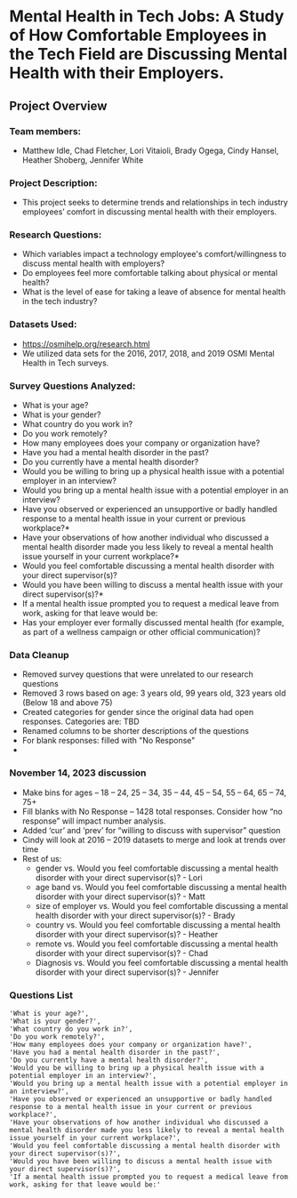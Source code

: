 #  Mental Health in Tech Jobs: A Study of How Comfortable Employees in the Tech Field are Discussing Mental Health with their Employers.
## Project Overview
### Team members: 
- Matthew Idle, Chad Fletcher, Lori Vitaioli, Brady Ogega, Cindy Hansel, Heather Shoberg, Jennifer White
### Project Description: 
- This project seeks to determine trends and relationships in tech industry employees’ comfort in discussing mental health with their employers.
### Research Questions:
- Which variables impact a technology employee's comfort/willingness to discuss mental health with employers?
- Do employees feel more comfortable talking about physical or mental health?
- What is the level of ease for taking a leave of absence for mental health in the tech industry?
### Datasets Used: 
- https://osmihelp.org/research.html
- We utilized data sets for the 2016, 2017, 2018, and 2019 OSMI Mental Health in Tech surveys.
### Survey Questions Analyzed:
- What is your age?
- What is your gender?
- What country do you work in?
- Do you work remotely?
- How many employees does your company or organization have?
- Have you had a mental health disorder in the past?
- Do you currently have a mental health disorder?
- Would you be willing to bring up a physical health issue with a potential employer in an interview?
- Would you bring up a mental health issue with a potential employer in an interview?
- Have you observed or experienced an unsupportive or badly handled response to a mental health issue in your current or previous workplace?*
- Have your observations of how another individual who discussed a mental health disorder made you less likely to reveal a mental health issue yourself in your current workplace?*
- Would you feel comfortable discussing a mental health disorder with your direct supervisor(s)?
- Would you have been willing to discuss a mental health issue with your direct supervisor(s)?*
- If a mental health issue prompted you to request a medical leave from work, asking for that leave would be:
- Has your employer ever formally discussed mental health (for example, as part of a wellness campaign or other official communication)?
### Data Cleanup
- Removed survey questions that were unrelated to our research questions
- Removed 3 rows based on age: 3 years old, 99 years old, 323 years old (Below 18 and above 75)
- Created categories for gender since the original data had open responses. Categories are: TBD
- Renamed columns to be shorter descriptions of the questions
- For blank responses: filled with "No Response"
- 
### November 14, 2023 discussion
  -	Make bins for ages – 18 – 24, 25 – 34, 35 – 44, 45 – 54, 55 – 64, 65 – 74, 75+
  -	Fill blanks with No Response – 1428 total responses. Consider how “no response” will impact number analysis.
  -	Added ‘cur’ and ‘prev’ for “willing to discuss with supervisor” question
  -	Cindy will look at 2016 – 2019 datasets to merge and look at trends over time
  -	Rest of us: 
    -	gender vs. Would you feel comfortable discussing a mental health disorder with your direct supervisor(s)? - Lori
    -	age band vs. Would you feel comfortable discussing a mental health disorder with your direct supervisor(s)? - Matt
    -	size of employer vs. Would you feel comfortable discussing a mental health disorder with your direct supervisor(s)? - Brady
    -	country vs. Would you feel comfortable discussing a mental health disorder with your direct supervisor(s)? - Heather
    - remote vs. Would you feel comfortable discussing a mental health disorder with your direct supervisor(s)? - Chad
    -	Diagnosis vs. Would you feel comfortable discussing a mental health disorder with your direct supervisor(s)? - Jennifer

### Questions List
    'What is your age?', 
    'What is your gender?',
    'What country do you work in?', 
    'Do you work remotely?',
    'How many employees does your company or organization have?',
    'Have you had a mental health disorder in the past?',
    'Do you currently have a mental health disorder?',
    'Would you be willing to bring up a physical health issue with a potential employer in an interview?',
    'Would you bring up a mental health issue with a potential employer in an interview?',
    'Have you observed or experienced an unsupportive or badly handled response to a mental health issue in your current or previous workplace?',
    'Have your observations of how another individual who discussed a mental health disorder made you less likely to reveal a mental health issue yourself in your current workplace?',
    'Would you feel comfortable discussing a mental health disorder with your direct supervisor(s)?',
    'Would you have been willing to discuss a mental health issue with your direct supervisor(s)?',
    'If a mental health issue prompted you to request a medical leave from work, asking for that leave would be:'
